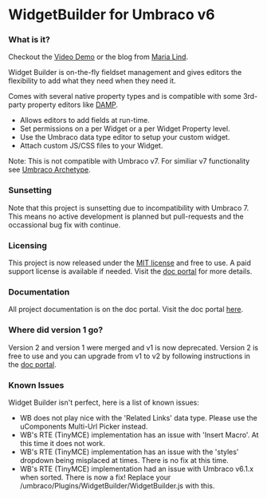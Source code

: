 WidgetBuilder for Umbraco v6
=

### What is it? ###

Checkout the [Video Demo](http://www.youtube.com/watch?feature=player_embedded&v=GMCVmM3RN8o) or the blog from [Maria Lind](http://inaboxdesign.dk/blog/widget-builder-for-umbraco/).

Widget Builder is on-the-fly fieldset management and gives editors the flexibility to add what they need when they need it.

Comes with several native property types and is compatible with some 3rd-party property editors like [DAMP](http://our.umbraco.org/projects/backoffice-extensions/digibiz-advanced-media-picker).

- Allows editors to add fields at run-time.
- Set permissions on a per Widget or a per Widget Property level. 
- Use the Umbraco data type editor to setup your custom widget.
- Attach custom JS/CSS files to your Widget.

Note: This is not compatible with Umbraco v7.  For similiar v7 functionality see [Umbraco Archetype](https://github.com/imulus/Archetype).

### Sunsetting ###

Note that this project is sunsetting due to incompatibility with Umbraco 7.  This means no active development is planned but pull-requests and the occassional bug fix with continue.

### Licensing ###

This project is now released under the [MIT license](http://opensource.org/licenses/MIT) and free to use.  A paid support license is available if needed.  Visit the [doc portal](http://kgiszewski.github.io/WidgetBuilder/) for more details.

### Documentation ###

All project documentation is on the doc portal. Visit the doc portal [here](http://kgiszewski.github.io/WidgetBuilder/).

### Where did version 1 go? ###

Version 2 and version 1 were merged and v1 is now deprecated.  Version 2 is free to use and you can upgrade from v1 to v2 by following instructions in the [doc portal](http://kgiszewski.github.io/WidgetBuilder/).

### Known Issues ###

Widget Builder isn't perfect, here is a list of known issues:

- WB does not play nice with the 'Related Links' data type. Please use the uComponents Multi-Url Picker instead.
- WB's RTE (TinyMCE) implementation has an issue with 'Insert Macro'. At this time it does not work.
- WB's RTE (TinyMCE) implementation has an issue with the 'styles' dropdown being misplaced at times. There is no fix at this time.
- WB's RTE (TinyMCE) implementation had an issue with Umbraco v6.1.x when sorted. There is now a fix! Replace your /umbraco/Plugins/WidgetBuilder/WidgetBuilder.js with this.
